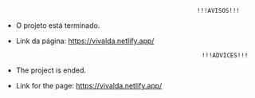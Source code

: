                                                           !!!AVISOS!!!

- O projeto está terminado.
- Link da página: https://vivalda.netlify.app/

                                                          !!!ADVICES!!!

- The project is ended.
- Link for the page: https://vivalda.netlify.app/
